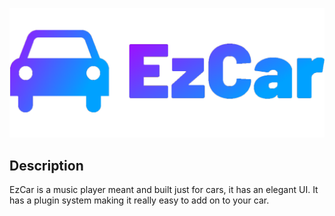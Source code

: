 ![Logo](https://raw.githubusercontent.com/EzCarProject/EzCar/main/Content/Cover.png?token=AQIR5PXHKHXR2ZW5ZJ7TC63ACYQPO)
## Description
EzCar is a music player meant and built just for cars, it has an elegant UI. It has a plugin system making it really easy to add on to your car.

